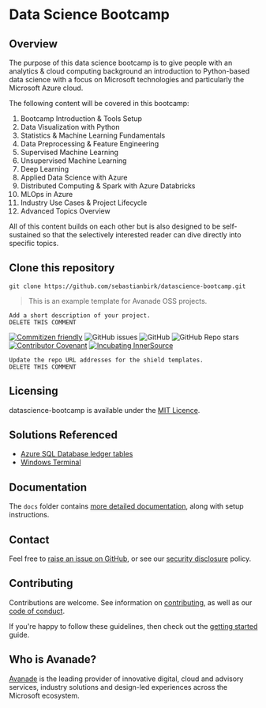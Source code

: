 # Data Science Bootcamp

## Overview

The purpose of this data science bootcamp is to give people with an analytics & cloud computing background an introduction to Python-based data science with a focus on Microsoft technologies and particularly the Microsoft Azure cloud.

The following content will be covered in this bootcamp:
1. Bootcamp Introduction & Tools Setup
2. Data Visualization with Python
3. Statistics & Machine Learning Fundamentals
4. Data Preprocessing & Feature Engineering
5. Supervised Machine Learning
6. Unsupervised Machine Learning
7. Deep Learning
8. Applied Data Science with Azure
9. Distributed Computing & Spark with Azure Databricks
10. MLOps in Azure
11. Industry Use Cases & Project Lifecycle
12. Advanced Topics Overview

All of this content builds on each other but is also designed to be self-sustained so that the selectively interested reader can dive directly into specific topics.

## Clone this repository
```git clone https://github.com/sebastianbirk/datascience-bootcamp.git```
> This is an example template for Avanade OSS projects.

```
Add a short description of your project.
DELETE THIS COMMENT
```

[![Commitizen friendly](https://img.shields.io/badge/commitizen-friendly-brightgreen.svg)](http://commitizen.github.io/cz-cli/)
![GitHub issues](https://img.shields.io/github/issues/Avanade/avanade-template)
![GitHub](https://img.shields.io/github/license/Avanade/avanade-template)
![GitHub Repo stars](https://img.shields.io/github/stars/Avanade/avanade-template?style=social)
[![Contributor Covenant](https://img.shields.io/badge/Contributor%20Covenant-2.1-4baaaa.svg)](https://avanade.github.io/code-of-conduct/)
[![Incubating InnerSource](https://img.shields.io/badge/Incubating-Ava--Maturity-%23FF5800?labelColor=yellow)](https://avanade.github.io/maturity-model/)

```
Update the repo URL addresses for the shield templates.
DELETE THIS COMMENT
```


## Licensing
datascience-bootcamp is available under the [MIT Licence](./LICENCE).

## Solutions Referenced

- [Azure SQL Database ledger tables](https://docs.microsoft.com/en-us/azure/azure-sql/database/ledger-overview?WT.mc_id=AI-MVP-5004204)
- [Windows Terminal](https://docs.microsoft.com/en-gb/azure/confidential-ledger/?WT.mc_id=AI-MVP-5004204)

## Documentation
The `docs` folder contains [more detailed documentation](./docs/start-here.md), along with setup instructions.

## Contact
Feel free to [raise an issue on GitHub](https://github.com/sebastianbirk/datascience-bootcamp/issues), or see our [security disclosure](./SECURITY.md) policy.

## Contributing
Contributions are welcome. See information on [contributing](./CONTRIBUTING.md), as well as our [code of conduct](https://avanade.github.io/code-of-conduct/).

If you're happy to follow these guidelines, then check out the [getting started](./docs/start-here.md) guide.

## Who is Avanade?

[Avanade](https://www.avanade.com) is the leading provider of innovative digital, cloud and advisory services, industry solutions and design-led experiences across the Microsoft ecosystem.

